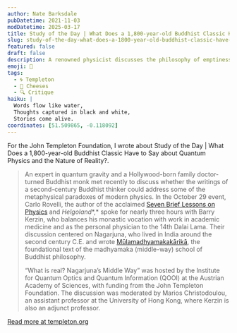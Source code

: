 ```yaml
---
author: Nate Barksdale
pubDatetime: 2021-11-03
modDatetime: 2025-03-17
title: Study of the Day | What Does a 1,800-year-old Buddhist Classic Have to Say about Quantum Physics and the Nature of Reality?
slug: study-of-the-day-what-does-a-1800-year-old-buddhist-classic-have-to-say-about-quantum-physics-and-the-nature-of-reality
featured: false
draft: false
description: A renowned physicist discusses the philosophy of emptiness with the Dalai Lama’s doctor
emoji: 📝
tags:
  - 🌀 Templeton
  - 🐄 Cheeses
  - 🔍 Critique
haiku: |
  Words flow like water,
  Thoughts captured in black and white,
  Stories come alive.
coordinates: [51.509865, -0.118092]
---
```


For the John Templeton Foundation, I wrote about Study of the Day | What Does a 1,800-year-old Buddhist Classic Have to Say about Quantum Physics and the Nature of Reality?.

> An expert in quantum gravity and a Hollywood-born family doctor-turned Buddhist monk met recently to discuss whether the writings of a second-century Buddhist thinker could address some of the metaphysical paradoxes of modern physics. In the October 29 event, Carlo Rovelli, the author of the acclaimed [Seven Brief Lessons on Physics](https://bookshop.org/books/seven-brief-lessons-on-physics/9780399184413) and *Helgoland**,* spoke for nearly three hours with Barry Kerzin, who balances his monastic vocation with work in academic medicine and as the personal physician to the 14th Dalai Lama. Their discussion centered on Nagarjuna, who lived in India around the second century C.E. and wrote [Mūlamadhyamakakārikā](https://bookshop.org/books/the-fundamental-wisdom-of-the-middle-way-nagarjuna-s-mulamadhyamakakarika/9780195093360), the foundational text of the madhyamaka (middle-way) school of Buddhist philosophy.
>
> “What is real? Nagarjuna’s Middle Way” was hosted by the Institute for Quantum Optics and Quantum Information (QOOI) at the Austrian Academy of Sciences, with funding from the John Templeton Foundation. The discussion was moderated by Marios Christodoulou, an assistant professor at the University of Hong Kong, where Kerzin is also an adjunct professor.

[Read more at templeton.org](https://www.templeton.org/news/what-does-a-1800-year-old-buddhist-classic-have-to-say-about-quantum-physics-and-the-nature-of-reality)

